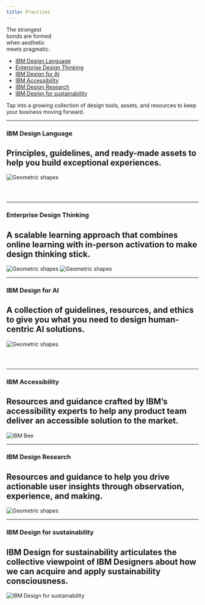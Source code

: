 ```yaml
---
title: Practices
---
```


<title-block>

The strongest<br>
bonds are formed<br>
<span>when aesthetic<br>
meets pragmatic.</span>

<anchor-links>

<ul>
<li><a data-scroll href="#ibm-design-language">IBM Design Language</a></li>
<li><a data-scroll href="#enterprise-design-thinking">Enterprise Design Thinking</a></li>
<li><a data-scroll href="#ibm-design-for-ai">IBM Design for AI</a></li>  
<li><a data-scroll href="#ibm-accessibility">IBM Accessibility</a></li>  
<li><a data-scroll href="#ibm-design-research">IBM Design Research</a></li>
<li><a data-scroll href="#ibm-design-for-sustainability">IBM Design for sustainability</a></li>
</ul>

</anchor-links>

</title-block>

<grid background="gray-100">
<column lg="8" md="5">

<p size="xl">Tap into a growing collection of design tools, assets, and resources to keep your business moving forward.</p>

<icon name="PlexArrowDown" color="white"></icon>

</column>
</grid>
<grid background="gray-100">
<column lg="16">

<hr>

</column>
<column lg="4" md="5">

### IBM Design Language

</column>
<column lg="7" md="5">

## Principles, guidelines, and ready-made assets to help you build exceptional experiences.

</column>

<column lg="12" offset_lg="4">

<tile
    href="https://www.ibm.com/design/language/"
    new_window="false"
    size="lg"
    background="#373737"
    dark="true"
    title="IBM Design Language">
<img src="images/Image_1.png" alt="Geometric shapes"/>
</tile>

</column>
<column lg="4" md="4" offset_lg="4">

<tile
    href="https://www.carbondesignsystem.com"
    dark="true"
    title="Product Design System">
<img src="images/Image_2.png" alt=""/>
</tile>

</column>
<column lg="4" md="4">

<tile
    href="https://www.ibm.com/standards/web/"
    dark="true"
    title="Digital Design System">
<img src="images/Image_3.png" alt=""/>
</tile>

</column>
<column lg="4" md="4" offset_lg="0"  offset_md="4">

<tile
    href="https://www.ibm.com/plex/"
    dark="true"
    title="IBM Plex typeface">
<img src="images/Image_4.png" alt=""/>
</tile>

</column>
</grid>
<grid background="gray-100">
<column lg="16">

<hr>

</column>
<column lg="4">

### Enterprise Design Thinking

</column>
<column lg="7" md="5">

## A scalable learning approach that combines online learning with in-person activation to make design thinking stick.

</column>
<column lg="12" offset_lg="4">

<tile
    href="https://www.ibm.com/design/thinking/"
    size="lg"
    background="#C5DEFF"
    dark="true"
    title="Enterprise Design Thinking">
<img src="images/Image_5.png" alt="Geometric shapes"/>
</tile>
<tile
    href="https://www.ibm.com/design/thinking/page/badges/ai/"
    size="lg"
    background="#C5DEFF"
    dark="true"
    title="Enterprise Design Thinking for AI">
<img src="images/Image_ai.png" alt="Geometric shapes"/>
</tile>

</column>
</grid>
<grid background="gray-100">
<column lg="16">

<hr>

</column>
<column lg="4" md="5">

### IBM Design for AI

</column>
<column lg="7" md="5">

## A collection of guidelines, resources, and ethics to give you what you need to design human-centric AI solutions.

</column>

<column lg="12" offset_lg="4">

<tile
    href="https://www.ibm.com/design/ai/"
    new_window="false"
    size="lg"
    background="#373737"
    dark="true"
    title="IBM Design for AI">
<img src="images/Image_ai-banner.png" alt="Geometric shapes"/>
</tile>

</column>
<column lg="4" md="4" offset_lg="4">

<tile
    href="https://www.ibm.com/design/ai/fundamentals/"
    dark="true"
    title="AI Design Fundamentals">
<img src="images/Image_fundamentals.png" alt=""/>
</tile>

</column>
<column lg="4" md="4">

<tile
    href="https://www.ibm.com/design/ai/ethics/everyday-ethics/"
    dark="true"
    title="Everyday Ethics for AI">
<img src="images/Image_ethics.png" alt=""/>
</tile>

</column>
<column lg="4" md="4" offset_lg="0"  offset_md="4">

<tile
    href="https://www.ibm.com/design/ai/conversation/"
    dark="true"
    title="Conversation Design">
<img src="images/Image_conversation.png" alt=""/>
</tile>

</column>
</grid>
<grid background="gray-100">
<column lg="16">

<hr>

</column>
<column lg="4">

### IBM Accessibility

</column>
<column lg="7" md="5">

## Resources and guidance crafted by IBM’s accessibility experts to help any product team deliver an accessible solution to the market.

</column>
<column lg="12" offset_lg="4">

<tile
    href="https://www.ibm.com/able/"
    new_window="false"
    size="lg"
    background="#F2BDD8"
    dark="true"
    title="IBM Accessibility">
<img src="images/accessibility.png" alt="IBM Bee"/>
</tile>

</column>

<grid background="gray-100">
<column lg="16">

<hr>

</column>
<column lg="4">

### IBM Design Research

</column>
<column lg="7" md="5">

## Resources and guidance to help you drive actionable user insights through observation, experience, and making.

</column>
<column lg="12" offset_lg="4">

<tile
    href="https://www.ibm.com/design/research/"
    new_window="false"
    size="lg"
    background="#F2BDD8"
    dark="true"
    title="IBM Design Research">
<img src="images/Image_6.png" alt="Geometric shapes"/>
</tile>

</column>

<grid background="gray-100">
<column lg="16">

<hr>

</column>
<column lg="4">

### IBM Design for sustainability

</column>
<column lg="7" md="5">

## IBM Design for sustainability articulates the collective viewpoint of IBM Designers about how we can acquire and apply sustainability consciousness.

</column>
<column lg="12" offset_lg="4">

<tile
    href="/practices/design-for-sustainability"
    new_window="false"
    size="lg"
    background="#F2BDD8"
    dark="true"
    icon="arrowRight"
    title="IBM Design for sustainability position paper">
<img src="images/design-for-sustainability.jpg" alt="IBM Design for sustainability"/>
</tile>

</column>
</grid>
